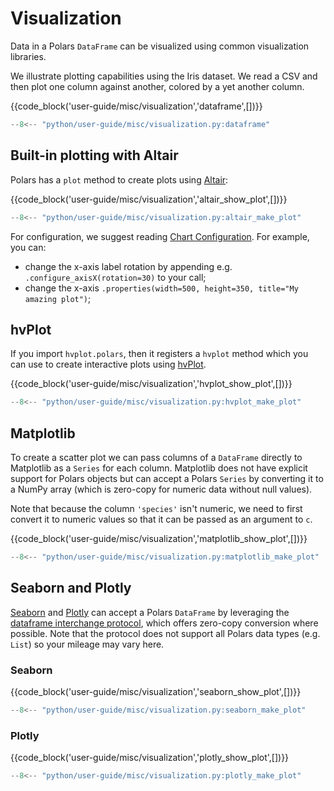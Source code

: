 # Visualization

Data in a Polars `DataFrame` can be visualized using common visualization libraries.

We illustrate plotting capabilities using the Iris dataset. We read a CSV and then
plot one column against another, colored by a yet another column.

{{code_block('user-guide/misc/visualization','dataframe',[])}}

```python exec="on" result="text" session="user-guide/misc/visualization"
--8<-- "python/user-guide/misc/visualization.py:dataframe"
```

## Built-in plotting with Altair

Polars has a `plot` method to create plots using [Altair](https://altair-viz.github.io/):

{{code_block('user-guide/misc/visualization','altair_show_plot',[])}}

```python exec="on" session="user-guide/misc/visualization"
--8<-- "python/user-guide/misc/visualization.py:altair_make_plot"
```

For configuration, we suggest reading [Chart Configuration](https://altair-viz.github.io/altair-tutorial/notebooks/08-Configuration.html).
For example, you can:

- change the x-axis label rotation by appending e.g. `.configure_axisX(rotation=30)` to your call;
- change the x-axis `.properties(width=500, height=350, title="My amazing plot")`;

## hvPlot

If you import `hvplot.polars`, then it registers a `hvplot`
method which you can use to create interactive plots using [hvPlot](https://hvplot.holoviz.org/).

{{code_block('user-guide/misc/visualization','hvplot_show_plot',[])}}

```python exec="on" session="user-guide/misc/visualization"
--8<-- "python/user-guide/misc/visualization.py:hvplot_make_plot"
```

## Matplotlib

To create a scatter plot we can pass columns of a `DataFrame` directly to Matplotlib as a `Series` for each column.
Matplotlib does not have explicit support for Polars objects but can accept a Polars `Series` by
converting it to a NumPy array (which is zero-copy for numeric data without null values).

Note that because the column `'species'` isn't numeric, we need to first convert it to numeric values so that
it can be passed as an argument to `c`.

{{code_block('user-guide/misc/visualization','matplotlib_show_plot',[])}}

```python exec="on" session="user-guide/misc/visualization"
--8<-- "python/user-guide/misc/visualization.py:matplotlib_make_plot"
```

## Seaborn and Plotly

[Seaborn](https://seaborn.pydata.org/) and [Plotly](https://plotly.com/) can accept a Polars `DataFrame` by leveraging the [dataframe interchange protocol](https://data-apis.org/dataframe-api/), which offers zero-copy conversion where possible. Note
that the protocol does not support all Polars data types (e.g. `List`) so your mileage may vary here.

### Seaborn

{{code_block('user-guide/misc/visualization','seaborn_show_plot',[])}}

```python exec="on" session="user-guide/misc/visualization"
--8<-- "python/user-guide/misc/visualization.py:seaborn_make_plot"
```

### Plotly

{{code_block('user-guide/misc/visualization','plotly_show_plot',[])}}

```python exec="on" session="user-guide/misc/visualization"
--8<-- "python/user-guide/misc/visualization.py:plotly_make_plot"
```
